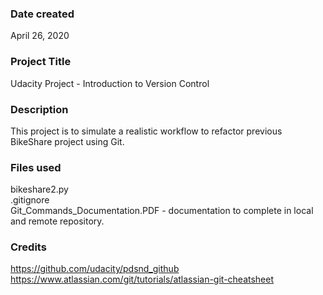 ### Date created
April 26, 2020

### Project Title
Udacity Project - Introduction to Version Control

### Description
This project is to simulate a realistic workflow to refactor previous BikeShare project using Git.

### Files used
bikeshare2.py<br>
.gitignore<br>
Git_Commands_Documentation.PDF - documentation to complete in local and remote repository.

### Credits
https://github.com/udacity/pdsnd_github
https://www.atlassian.com/git/tutorials/atlassian-git-cheatsheet
